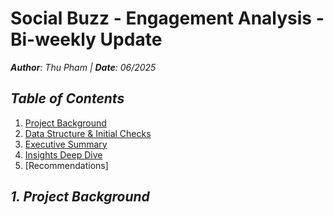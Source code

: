 # **Social Buzz - Engagement Analysis - Bi-weekly Update**
_**Author**: Thu Pham | **Date**: 06/2025_

## *Table of Contents*
1. [Project Background](#1-project-background)  
2. [Data Structure & Initial Checks](#2-data-structure--initial-checks)  
3. [Executive Summary](#3-executive-summary)  
4. [Insights Deep Dive](#4-insights-deep-dive)  
5. [Recommendations]

## _**1. Project Background**_